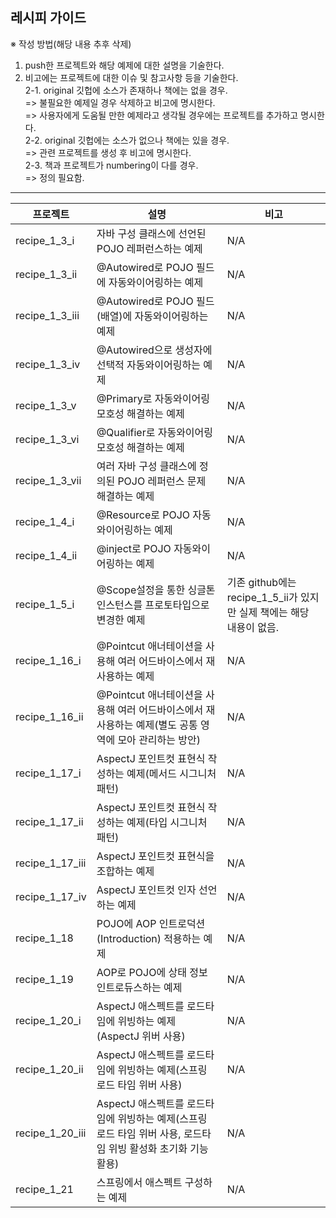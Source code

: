 ## 레시피 가이드

※ 작성 방법(해당 내용 추후 삭제)

1. push한 프로젝트와 해당 예제에 대한 설명을 기술한다.
2. 비고에는 프로젝트에 대한 이슈 및 참고사항 등을 기술한다.  
   2-1. original 깃헙에 소스가 존재하나 책에는 없을 경우.  
    => 불필요한 예제일 경우 삭제하고 비고에 명시한다.  
    => 사용자에게 도움될 만한 예제라고 생각될 경우에는 프로젝트를 추가하고 명시한다.  
   2-2. original 깃헙에는 소스가 없으나 책에는 있을 경우.  
    => 관련 프로젝트를 생성 후 비고에 명시한다.  
   2-3. 책과 프로젝트가 numbering이 다를 경우.  
    => 정의 필요함.

---

| 프로젝트        | 설명                                                                                                           | 비고                                                                 |
| --------------- | -------------------------------------------------------------------------------------------------------------- | -------------------------------------------------------------------- |
| recipe_1_3_i    | 자바 구성 클래스에 선언된 POJO 레퍼런스하는 예제                                                               | N/A                                                                  |
| recipe_1_3_ii   | @Autowired로 POJO 필드에 자동와이어링하는 예제                                                                 | N/A                                                                  |
| recipe_1_3_iii  | @Autowired로 POJO 필드(배열)에 자동와이어링하는 예제                                                           | N/A                                                                  |
| recipe_1_3_iv   | @Autowired으로 생성자에 선택적 자동와이어링하는 예제                                                           | N/A                                                                  |
| recipe_1_3_v    | @Primary로 자동와이어링 모호성 해결하는 예제                                                                   | N/A                                                                  |
| recipe_1_3_vi   | @Qualifier로 자동와이어링 모호성 해결하는 예제                                                                 | N/A                                                                  |
| recipe_1_3_vii  | 여러 자바 구성 클래스에 정의된 POJO 레퍼런스 문제 해결하는 예제                                                | N/A                                                                  |
| recipe_1_4_i    | @Resource로 POJO 자동와이어링하는 예제                                                                         | N/A                                                                  |
| recipe_1_4_ii   | @inject로 POJO 자동와이어링하는 예제                                                                           | N/A                                                                  |
| recipe_1_5_i    | @Scope설정을 통한 싱글톤 인스턴스를 프로토타입으로 변경한 예제                                                 | 기존 github에는 recipe_1_5_ii가 있지만 실제 책에는 해당 내용이 없음. |
| recipe_1_16_i   | @Pointcut 애너테이션을 사용해 여러 어드바이스에서 재사용하는 예제                                              | N/A                                                                  |
| recipe_1_16_ii  | @Pointcut 애너테이션을 사용해 여러 어드바이스에서 재사용하는 예제(별도 공통 영역에 모아 관리하는 방안)         | N/A                                                                  |
| recipe_1_17_i   | AspectJ 포인트컷 표현식 작성하는 예제(메서드 시그니처 패턴)                                                    | N/A                                                                  |
| recipe_1_17_ii  | AspectJ 포인트컷 표현식 작성하는 예제(타입 시그니처 패턴)                                                      | N/A                                                                  |
| recipe_1_17_iii | AspectJ 포인트컷 표현식을 조합하는 예제                                                                        | N/A                                                                  |
| recipe_1_17_iv  | AspectJ 포인트컷 인자 선언하는 예제                                                                            | N/A                                                                  |
| recipe_1_18     | POJO에 AOP 인트로덕션(Introduction) 적용하는 예제                                                              | N/A                                                                  |
| recipe_1_19     | AOP로 POJO에 상태 정보 인트로듀스하는 예제                                                                     | N/A                                                                  |
| recipe_1_20_i   | AspectJ 애스펙트를 로드타임에 위빙하는 예제(AspectJ 위버 사용)                                                 | N/A                                                                  |
| recipe_1_20_ii  | AspectJ 애스펙트를 로드타임에 위빙하는 예제(스프링 로드 타임 위버 사용)                                        | N/A                                                                  |
| recipe_1_20_iii | AspectJ 애스펙트를 로드타임에 위빙하는 예제(스프링 로드 타임 위버 사용, 로드타임 위빙 활성화 초기화 기능 활용) | N/A                                                                  |
| recipe_1_21     | 스프링에서 애스펙트 구성하는 예제                                                                              | N/A                                                                  |
